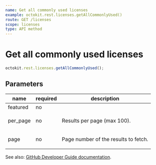 ```yaml
---
name: Get all commonly used licenses
example: octokit.rest.licenses.getAllCommonlyUsed()
route: GET /licenses
scope: licenses
type: API method
---
```


# Get all commonly used licenses

```js
octokit.rest.licenses.getAllCommonlyUsed();
```

## Parameters

<table>
  <thead>
    <tr>
      <th>name</th>
      <th>required</th>
      <th>description</th>
    </tr>
  </thead>
  <tbody>
    <tr><td>featured</td><td>no</td><td>

</td></tr>
<tr><td>per_page</td><td>no</td><td>

Results per page (max 100).

</td></tr>
<tr><td>page</td><td>no</td><td>

Page number of the results to fetch.

</td></tr>
  </tbody>
</table>

See also: [GitHub Developer Guide documentation](https://docs.github.com/rest/reference/licenses/#get-all-commonly-used-licenses).
